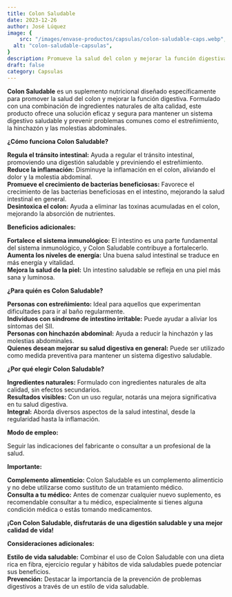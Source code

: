 ```yaml
---
title: Colon Saludable  
date: 2023-12-26
author: José Lúquez
image: {
 	src: "/images/envase-productos/capsulas/colon-saludable-caps.webp",
  alt: "colon-saludable-capsulas",
}
description: Promueve la salud del colon y mejorar la función digestiva
draft: false
category: Capsulas
---
```

**Colon Saludable** es un suplemento nutricional diseñado específicamente para promover la salud del colon y mejorar la función digestiva. Formulado con una combinación de ingredientes naturales de alta calidad, este producto ofrece una solución eficaz y segura para mantener un sistema digestivo saludable y prevenir problemas comunes como el estreñimiento, la hinchazón y las molestias abdominales.

**¿Cómo funciona Colon Saludable?**

**Regula el tránsito intestinal:** Ayuda a regular el tránsito intestinal, promoviendo una digestión saludable y previniendo el estreñimiento.   
**Reduce la inflamación:** Disminuye la inflamación en el colon, aliviando el dolor y la molestia abdominal.   
**Promueve el crecimiento de bacterias beneficiosas:** Favorece el crecimiento de las bacterias beneficiosas en el intestino, mejorando la salud intestinal en general.   
**Desintoxica el colon:** Ayuda a eliminar las toxinas acumuladas en el colon, mejorando la absorción de nutrientes.   

**Beneficios adicionales:**

**Fortalece el sistema inmunológico:** El intestino es una parte fundamental del sistema inmunológico, y Colon Saludable contribuye a fortalecerlo.   
**Aumenta los niveles de energía:** Una buena salud intestinal se traduce en más energía y vitalidad.   
**Mejora la salud de la piel:** Un intestino saludable se refleja en una piel más sana y luminosa.   

**¿Para quién es Colon Saludable?**

**Personas con estreñimiento:** Ideal para aquellos que experimentan dificultades para ir al baño regularmente.   
**Individuos con síndrome de intestino irritable:** Puede ayudar a aliviar los síntomas del SII.   
**Personas con hinchazón abdominal:** Ayuda a reducir la hinchazón y las molestias abdominales.   
**Quienes desean mejorar su salud digestiva en general:** Puede ser utilizado como medida preventiva para mantener un sistema digestivo saludable.   

**¿Por qué elegir Colon Saludable?**

**Ingredientes naturales:** Formulado con ingredientes naturales de alta calidad, sin efectos secundarios.   
**Resultados visibles:** Con un uso regular, notarás una mejora significativa en tu salud digestiva.   
**Integral:** Aborda diversos aspectos de la salud intestinal, desde la regularidad hasta la inflamación.   

**Modo de empleo:**

Seguir las indicaciones del fabricante o consultar a un profesional de la salud.

**Importante:**

**Complemento alimenticio:** Colon Saludable es un complemento alimenticio y no debe utilizarse como sustituto de un tratamiento médico.   
**Consulta a tu médico:** Antes de comenzar cualquier nuevo suplemento, es recomendable consultar a tu médico, especialmente si tienes alguna condición médica o estás tomando medicamentos.   

**¡Con Colon Saludable, disfrutarás de una digestión saludable y una mejor calidad de vida!**

**Consideraciones adicionales:**

**Estilo de vida saludable:** Combinar el uso de Colon Saludable con una dieta rica en fibra, ejercicio regular y hábitos de vida saludables puede potenciar sus beneficios.   
**Prevención:** Destacar la importancia de la prevención de problemas digestivos a través de un estilo de vida saludable.    
